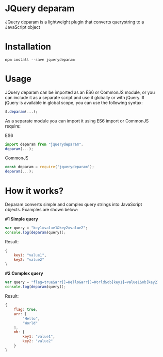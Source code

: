 # JQuery deparam
JQuery deparam is a lightweight plugin that converts querystring to a JavaScript object

# Installation
```
npm install --save jquerydeparam
```

# Usage
JQuery deparam can be imported as an ES6 or CommonJS module, or you can include it as a separate script and use it globally or with jQuery. If jQuery is available in global scope, you can use the following syntax:

```js
$.deparam(...);
```

As a separate module you can import it using ES6 import or CommonJS require:

ES6
```js
import deparam from "jquerydeparam";
deparam(...);
```

CommonJS
```js
const deparam = require('jquerydeparam');
deparam(...);
```

# How it works?
Deparam converts simple and complex query strings into JavaScript objects. Examples are shown below:

<b>#1 Simple query</b>
```js
var query = "key1=value1&key2=value2";
console.log(deparam(query));
```
Result:
```js
{
    key1: "value1",
    key2: "value2"
}
```

<b>#2 Complex query</b>
```js
var query = "flag=true&arr[]=Hello&arr[]=World&ob[key1]=value1&ob[key2]=value2";
console.log(deparam(query));
```
Result:
```js
{
    flag: true,
    arr: [
        "Hello",
        "World"
    ],
    ob: {
        key1: "value1",
        key2: "value2"
    }
}
```
